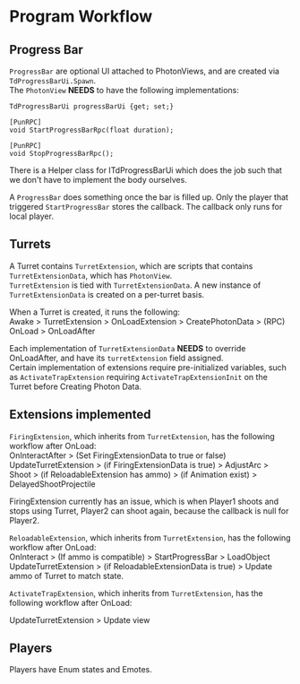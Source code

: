 # Program Workflow

## Progress Bar

`ProgressBar` are optional UI attached to PhotonViews, and are created via `TdProgressBarUi.Spawn`.  
The `PhotonView` **NEEDS** to have the following implementations:

```
TdProgressBarUi progressBarUi {get; set;}

[PunRPC]
void StartProgressBarRpc(float duration);

[PunRPC]
void StopProgressBarRpc();
```

There is a Helper class for ITdProgressBarUi which does the job such that we don't have to implement the body ourselves.

A `ProgressBar` does something once the bar is filled up. Only the player that triggered `StartProgressBar` stores the callback. The callback only runs for local player.

## Turrets

A Turret contains `TurretExtension`, which are scripts that contains `TurretExtensionData`, which has `PhotonView`.  
`TurretExtension` is tied with `TurretExtensionData`. A new instance of `TurretExtensionData` is created on a per-turret basis.

When a Turret is created, it runs the following:  
Awake > TurretExtension > OnLoadExtension > CreatePhotonData > (RPC) OnLoad > OnLoadAfter

Each implementation of `TurretExtensionData` **NEEDS** to override OnLoadAfter, and have its `turretExtension` field assigned.  
Certain implementation of extensions require pre-initialized variables, such as `ActivateTrapExtension` requiring `ActivateTrapExtensionInit` on the Turret before Creating Photon Data.

## Extensions implemented

`FiringExtension`, which inherits from `TurretExtension`, has the following workflow after OnLoad:  
OnInteractAfter > (Set FiringExtensionData to true or false)  
UpdateTurretExtension > (if FiringExtensionData is true) > AdjustArc > Shoot > (if ReloadableExtension has ammo) > (if Animation exist) > DelayedShootProjectile  

FiringExtension currently has an issue, which is when Player1 shoots and stops using Turret, Player2 can shoot again, because the callback is null for Player2.

`ReloadableExtension`, which inherits from `TurretExtension`, has the following workflow after OnLoad:  
OnInteract > (If ammo is compatible) > StartProgressBar > LoadObject  
UpdateTurretExtension > (if ReloadableExtensionData is true) > Update ammo of Turret to match state.

`ActivateTrapExtension`, which inherits from `TurretExtension`, has the following workflow after OnLoad:  
<!-- OnInteract > (If ammo is compatible) > StartProgressBar > LoadObject   -->
UpdateTurretExtension > Update view

## Players

Players have Enum states and Emotes.